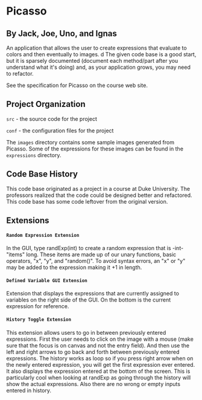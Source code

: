 # Picasso
## By Jack, Joe, Uno, and Ignas

An application that allows the user to create expressions that
evaluate to colors and then eventually to images.
d
The given code base is a good start, but it is sparsely documented
(document each method/part after you understand what it's doing) and,
as your application grows, you may need to refactor.

See the specification for Picasso on the course web site.

## Project Organization

`src` - the source code for the project

`conf` - the configuration files for the project

The `images` directory contains some sample images generated from Picasso.  Some of the expressions for these images can be found in the `expressions` directory.

## Code Base History

This code base originated as a project in a course at Duke University.  The professors realized that the code could be designed better and refactored.  This code base has some code leftover from the original version.

## Extensions

#### `Random Expression Extension` 
In the GUI, type randExp(int) to create a random expression that is -int- "items" long. These items are made up of our unary functions, basic operators, "x", "y", and "random()". To avoid syntax errors, an "x" or "y" may be added to the expression making it <int>+1 in length.

#### `Defined Variable GUI Extension`
Extension that displays the expressions that are currently assigned to variables on the right side of the GUI. On the bottom is the current expression for reference.

#### `History Toggle Extension`
This extension allows users to go in between previously entered expressions. First the user needs to click on the image with a mouse (make sure that the focus is on canvas and not the entry field). And then use the left and right arrows to go back and forth between previously entered expressions. The history works as loop so if you press right arrow when on the newly entered expression, you will get the first expression ever entered. It also displays the expression entered at the bottom of the screen. This is particularly cool when looking at randExp as going through the history will show the actual expressions. Also there are no wrong or empty inputs entered in history.
